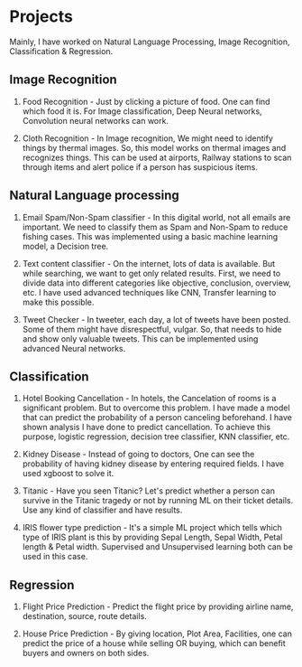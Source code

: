 # Projects

Mainly, I have worked on Natural Language Processing, Image Recognition, Classification & Regression.

## Image Recognition

1. Food Recognition - Just by clicking a picture of food. One can find which food it is. For Image classification, Deep Neural networks, Convolution neural networks can work.

2. Cloth Recognition - In Image recognition, We might need to identify things by thermal images. So, this model works on thermal images and recognizes things. This can be used at airports, Railway stations to scan through items and alert police if a person has suspicious items.

## Natural Language processing

1. Email Spam/Non-Spam classifier - In this digital world, not all emails are important. We need to classify them as Spam and Non-Spam to reduce fishing cases. This was implemented using a basic machine learning model, a Decision tree.

2. Text content classifier - On the internet, lots of data is available. But while searching, we want to get only related results. First, we need to divide data into different categories like objective, conclusion, overview, etc. I have used advanced techniques like CNN, Transfer learning to make this possible.

3. Tweet Checker - In tweeter, each day, a lot of tweets have been posted. Some of them might have disrespectful, vulgar. So, that needs to hide and show only valuable tweets. This can be implemented using advanced Neural networks.

## Classification

1. Hotel Booking Cancellation - In hotels, the Cancelation of rooms is a significant problem. But to overcome this problem. I have made a model that can predict the probability of a person canceling beforehand. I have shown analysis I have done to predict cancellation. To achieve this purpose, logistic regression, decision tree classifier, KNN classifier, etc.

2. Kidney Disease - Instead of going to doctors, One can see the probability of having kidney disease by entering required fields. I have used xgboost to solve it.

3. Titanic - Have you seen Titanic? Let's predict whether a person can survive in the Titanic tragedy or not by running ML on their ticket details. Use any kind of classifier and have results.

4. IRIS flower type prediction - It's a simple ML project which tells which type of IRIS plant is this by providing Sepal Length, Sepal Width, Petal length & Petal width. Supervised and Unsupervised learning both can be used in this case.

## Regression

1. Flight Price Prediction - Predict the flight price by providing airline name, destination, source, route details.

2. House Price Prediction - By giving location, Plot Area, Facilities, one can predict the price of a house while selling OR buying, which can benefit buyers and owners on both sides.

